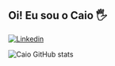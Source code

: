 ## Oi! Eu sou o Caio 🖐️



[![Linkedin](https://img.shields.io/badge/LinkedIn-0077B5?style=for-the-badge&logo=linkedin&logoColor=white)](https://www.linkedin.com/in/caio-cézar-salomão-andrade-b502181b5/)

![Caio GitHub stats](https://github-readme-stats.vercel.app/api?username=caioandrade42&show_icons=true&theme=dracula)
